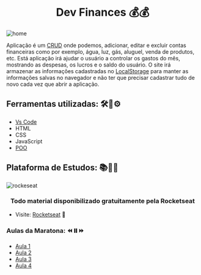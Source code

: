 <h1 align="center">Dev Finances 💰💰</h1>

![home](https://user-images.githubusercontent.com/71888055/151723416-1aec8a71-6810-496d-b42a-bd4f64aaba21.PNG)

Aplicação é um [CRUD](https://angelopublio.com.br/blog/crud) onde podemos, adicionar, editar e excluir contas financeiras como por exemplo, água, luz, gás, aluguel, venda de produtos, etc. Está aplicação irá ajudar o usuário a controlar os gastos do mês, mostrando as despesas, os lucros e o saldo do usuário. O site irá armazenar as informações cadastradas no [LocalStorage](https://developer.mozilla.org/pt-BR/docs/Web/API/Window/localStorage) para manter as informações salvas no navegador e não ter que precisar cadastrar tudo de novo cada vez que abrir a aplicação.

##

## Ferramentas utilizadas: 🛠️🔧⚙️

- [Vs Code](https://code.visualstudio.com/)
- HTML
- CSS
- JavaScript
- [POO](https://www.youtube.com/watch?v=QY0Kdg83orY)

##

## Plataforma de Estudos: 📚👨‍💻

![rockeseat](https://user-images.githubusercontent.com/71888055/151723291-c5b7d0d6-29c7-447f-ad18-7fe0a8811894.png)

<h3 align="center">Todo material disponibilizado gratuitamente pela Rocketseat</h3>

- Visite: [Rocketseat](https://www.rocketseat.com.br/) 🚀

### Aulas da Maratona: ⏪⏸️⏩

- [Aula 1](https://www.youtube.com/watch?v=NlDr6JX3VvA)
- [Aula 2](https://www.youtube.com/watch?v=f13z6eFJEQg)
- [Aula 3](https://www.youtube.com/watch?v=41VftS_pjnI)
- [Aula 4](https://www.youtube.com/watch?v=Ia473nPz1L4)
